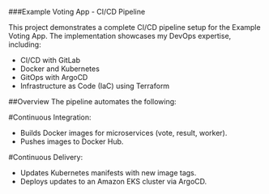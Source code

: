###Example Voting App - CI/CD Pipeline

This project demonstrates a complete CI/CD pipeline setup for the Example Voting App. The implementation showcases my DevOps expertise, including:
- CI/CD with GitLab
- Docker and Kubernetes
- GitOps with ArgoCD
- Infrastructure as Code (IaC) using Terraform

##Overview
The pipeline automates the following:

#Continuous Integration:
- Builds Docker images for microservices (vote, result, worker).
- Pushes images to Docker Hub.

#Continuous Delivery:
- Updates Kubernetes manifests with new image tags.
- Deploys updates to an Amazon EKS cluster via ArgoCD.

